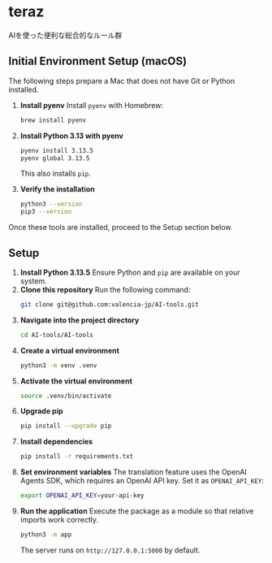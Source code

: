 # teraz
AIを使った便利な総合的なルール群

## Initial Environment Setup (macOS)

The following steps prepare a Mac that does not have Git or Python installed.

1. **Install pyenv**
   Install `pyenv` with Homebrew:
   ```bash
   brew install pyenv
   ```

2. **Install Python 3.13 with pyenv**
   ```bash
   pyenv install 3.13.5
   pyenv global 3.13.5
   ```
   This also installs `pip`.

3. **Verify the installation**
   ```bash
   python3 --version
   pip3 --version
   ```

Once these tools are installed, proceed to the Setup section below.

## Setup

1. **Install Python 3.13.5**
   Ensure Python and `pip` are available on your system.
2. **Clone this repository**
   Run the following command:
   ```bash
   git clone git@github.com:valencia-jp/AI-tools.git
   ```
3. **Navigate into the project directory**
   ```bash
   cd AI-tools/AI-tools
   ```
4. **Create a virtual environment**
   ```bash
   python3 -m venv .venv
   ```
5. **Activate the virtual environment**
   ```bash
   source .venv/bin/activate
   ```
6. **Upgrade pip**
   ```bash
   pip install --upgrade pip
   ```
7. **Install dependencies**
   ```bash
   pip install -r requirements.txt
   ```
8. **Set environment variables**
   The translation feature uses the OpenAI Agents SDK, which requires an OpenAI API key. Set it as `OPENAI_API_KEY`:
   ```bash
   export OPENAI_API_KEY=your-api-key
   ```
9. **Run the application**
   Execute the package as a module so that relative imports work correctly.
   ```bash
   python3 -m app
   ```
   The server runs on `http://127.0.0.1:5000` by default.
